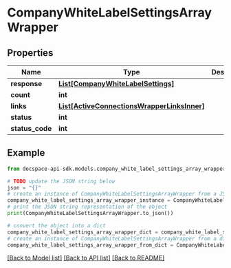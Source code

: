 # CompanyWhiteLabelSettingsArrayWrapper

## Properties

Name | Type | Description | Notes
------------ | ------------- | ------------- | -------------
**response** | [**List[CompanyWhiteLabelSettings]**](CompanyWhiteLabelSettings.md) |  | [optional] 
**count** | **int** |  | [optional] 
**links** | [**List[ActiveConnectionsWrapperLinksInner]**](ActiveConnectionsWrapperLinksInner.md) |  | [optional] 
**status** | **int** |  | [optional] 
**status_code** | **int** |  | [optional] 

## Example

```python
from docspace-api-sdk.models.company_white_label_settings_array_wrapper import CompanyWhiteLabelSettingsArrayWrapper

# TODO update the JSON string below
json = "{}"
# create an instance of CompanyWhiteLabelSettingsArrayWrapper from a JSON string
company_white_label_settings_array_wrapper_instance = CompanyWhiteLabelSettingsArrayWrapper.from_json(json)
# print the JSON string representation of the object
print(CompanyWhiteLabelSettingsArrayWrapper.to_json())

# convert the object into a dict
company_white_label_settings_array_wrapper_dict = company_white_label_settings_array_wrapper_instance.to_dict()
# create an instance of CompanyWhiteLabelSettingsArrayWrapper from a dict
company_white_label_settings_array_wrapper_from_dict = CompanyWhiteLabelSettingsArrayWrapper.from_dict(company_white_label_settings_array_wrapper_dict)
```
[[Back to Model list]](../README.md#documentation-for-models) [[Back to API list]](../README.md#documentation-for-api-endpoints) [[Back to README]](../README.md)


